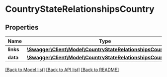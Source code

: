 # CountryStateRelationshipsCountry

## Properties
Name | Type | Description | Notes
------------ | ------------- | ------------- | -------------
**links** | [**\Swagger\Client\Model\CountryStateRelationshipsCountryLinks**](CountryStateRelationshipsCountryLinks.md) |  | [optional] 
**data** | [**\Swagger\Client\Model\CountryStateRelationshipsCountryData**](CountryStateRelationshipsCountryData.md) |  | [optional] 

[[Back to Model list]](../../README.md#documentation-for-models) [[Back to API list]](../../README.md#documentation-for-api-endpoints) [[Back to README]](../../README.md)

